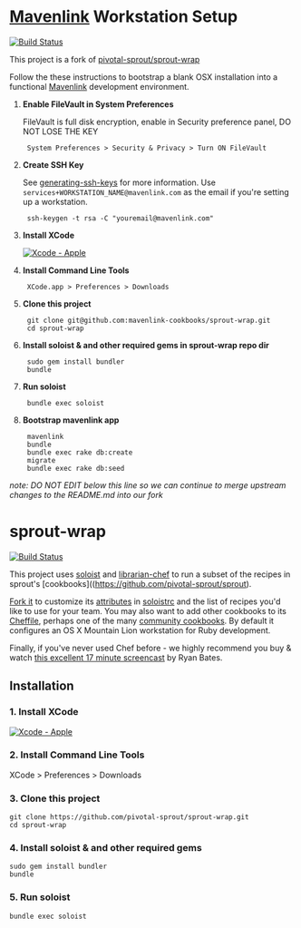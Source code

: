 # [Mavenlink](http://www.mavenlink.com) Workstation Setup

[![Build Status](https://travis-ci.org/mavenlink-cookbooks/sprout-wrap.png?branch=master)](https://travis-ci.org/mavenlink-cookbooks/sprout-wrap)

This project is a fork of [pivotal-sprout/sprout-wrap](https://github.com/pivotal-sprout/sprout-wrap/)

Follow the these instructions to bootstrap a blank OSX installation into a functional [Mavenlink](http://www.mavenlink.com) development environment.

1. **Enable FileVault in System Preferences**

    FileVault is full disk encryption, enable in Security preference panel, DO NOT LOSE THE KEY

        System Preferences > Security & Privacy > Turn ON FileVault

1. **Create SSH Key**

    See [generating-ssh-keys](https://help.github.com/articles/generating-ssh-keys) for more information. Use `services+WORKSTATION_NAME@mavenlink.com` as the email if you're setting up a workstation.

        ssh-keygen -t rsa -C "youremail@mavenlink.com"

1. **Install XCode**

    [![Xcode - Apple](http://r.mzstatic.com/images/web/linkmaker/badge_macappstore-lrg.gif)](https://itunes.apple.com/us/app/xcode/id497799835?mt=12&uo=4)

1. **Install Command Line Tools**

        XCode.app > Preferences > Downloads

1. **Clone this project**

        git clone git@github.com:mavenlink-cookbooks/sprout-wrap.git
        cd sprout-wrap

1. **Install soloist & and other required gems in sprout-wrap repo dir**

        sudo gem install bundler
        bundle

1. **Run soloist**

        bundle exec soloist

1. **Bootstrap mavenlink app**

        mavenlink
        bundle
        bundle exec rake db:create
        migrate
        bundle exec rake db:seed


*note: DO NOT EDIT below this line so we can continue to merge upstream changes to the README.md into our fork*

# sprout-wrap

[![Build Status](https://travis-ci.org/pivotal-sprout/sprout-wrap.png?branch=master)](https://travis-ci.org/pivotal-sprout/sprout-wrap)

This project uses [soloist](https://github.com/mkocher/soloist) and [librarian-chef](https://github.com/applicationsonline/librarian-chef)
to run a subset of the recipes in sprout's [cookbooks]((https://github.com/pivotal-sprout/sprout).

[Fork it](https://github.com/pivotal-sprout/sprout-wrap/fork) to 
customize its [attributes](http://docs.opscode.com/chef_overview_attributes.html) in [soloistrc](/soloistrc) and the list of recipes 
you'd like to use for your team. You may also want to add other cookbooks to its [Cheffile](/Cheffile), perhaps one 
of the many [community cookbooks](http://community.opscode.com/cookbooks). By default it configures an OS X 
Mountain Lion workstation for Ruby development.

Finally, if you've never used Chef before - we highly recommend you buy &amp; watch [this excellent 17 minute screencast](http://railscasts.com/episodes/339-chef-solo-basics) by Ryan Bates. 

## Installation

### 1. Install XCode

[![Xcode - Apple](http://r.mzstatic.com/images/web/linkmaker/badge_macappstore-lrg.gif)](https://itunes.apple.com/us/app/xcode/id497799835?mt=12&uo=4)

### 2. Install Command Line Tools
  
  XCode > Preferences > Downloads
  
### 3. Clone this project
  
    git clone https://github.com/pivotal-sprout/sprout-wrap.git
    cd sprout-wrap
  
### 4. Install soloist & and other required gems

    sudo gem install bundler
    bundle

### 5. Run soloist
  
    bundle exec soloist
